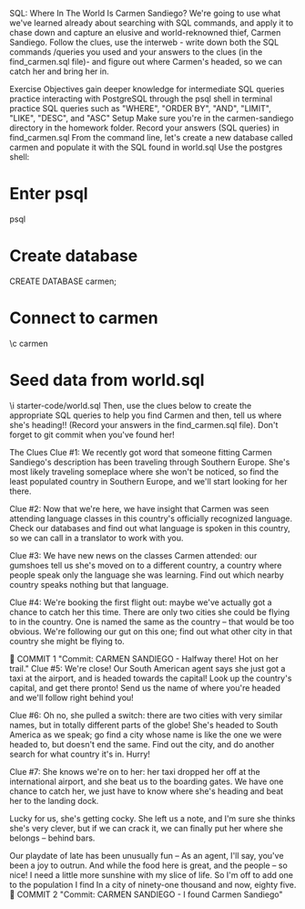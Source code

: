 SQL: Where In The World Is Carmen Sandiego?
We're going to use what we've learned already about searching with SQL commands, and apply it to chase down and capture an elusive and world-reknowned thief, Carmen Sandiego. Follow the clues, use the interweb - write down both the SQL commands /queries you used and your answers to the clues (in the find_carmen.sql file)- and figure out where Carmen's headed, so we can catch her and bring her in.

Exercise Objectives
gain deeper knowledge for intermediate SQL queries
practice interacting with PostgreSQL through the psql shell in terminal
practice SQL queries such as "WHERE", "ORDER BY", "AND", "LIMIT", "LIKE", "DESC", and "ASC"
Setup
Make sure you're in the carmen-sandiego directory in the homework folder.
Record your answers (SQL queries) in find_carmen.sql
From the command line, let's create a new database called carmen and populate it with the SQL found in world.sql
Use the postgres shell:

# Enter psql
psql

# Create database
CREATE DATABASE carmen;

# Connect to carmen
\c carmen

# Seed data from world.sql
\i starter-code/world.sql
Then, use the clues below to create the appropriate SQL queries to help you find Carmen and then, tell us where she's heading!! (Record your answers in the find_carmen.sql file). Don't forget to git commit when you've found her!

The Clues
Clue #1: We recently got word that someone fitting Carmen Sandiego's description has been traveling through Southern Europe. She's most likely traveling someplace where she won't be noticed, so find the least populated country in Southern Europe, and we'll start looking for her there.

Clue #2: Now that we're here, we have insight that Carmen was seen attending language classes in this country's officially recognized language. Check our databases and find out what language is spoken in this country, so we can call in a translator to work with you.

Clue #3: We have new news on the classes Carmen attended: our gumshoes tell us she's moved on to a different country, a country where people speak only the language she was learning. Find out which nearby country speaks nothing but that language.

Clue #4: We're booking the first flight out: maybe we've actually got a chance to catch her this time. There are only two cities she could be flying to in the country. One is named the same as the country – that would be too obvious. We're following our gut on this one; find out what other city in that country she might be flying to.

🔴 COMMIT 1
"Commit: CARMEN SANDIEGO - Halfway there! Hot on her trail."
Clue #5: We're close! Our South American agent says she just got a taxi at the airport, and is headed towards the capital! Look up the country's capital, and get there pronto! Send us the name of where you're headed and we'll follow right behind you!

Clue #6: Oh no, she pulled a switch: there are two cities with very similar names, but in totally different parts of the globe! She's headed to South America as we speak; go find a city whose name is like the one we were headed to, but doesn't end the same. Find out the city, and do another search for what country it's in. Hurry!

Clue #7: She knows we're on to her: her taxi dropped her off at the international airport, and she beat us to the boarding gates. We have one chance to catch her, we just have to know where she's heading and beat her to the landing dock.

Lucky for us, she's getting cocky. She left us a note, and I'm sure she thinks she's very clever, but if we can crack it, we can finally put her where she belongs – behind bars.

  Our playdate of late has been unusually fun –
  As an agent, I'll say, you've been a joy to outrun.
  And while the food here is great, and the people – so nice!
  I need a little more sunshine with my slice of life.
  So I'm off to add one to the population I find
  In a city of ninety-one thousand and now, eighty five.
🔴 COMMIT 2
"Commit: CARMEN SANDIEGO - I found Carmen Sandiego"